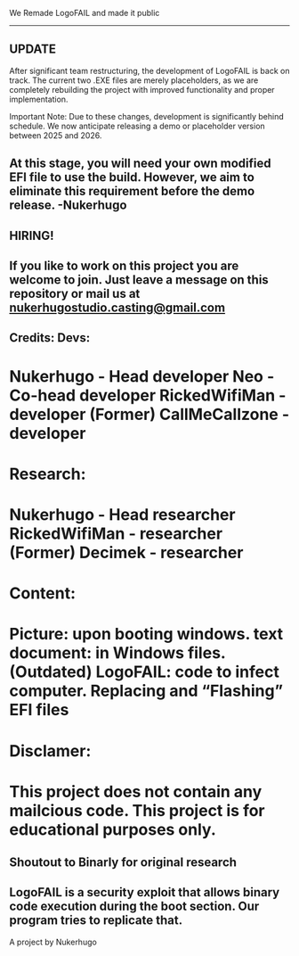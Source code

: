 We Remade LogoFAIL and made it public

-------------------------------------
UPDATE
-------------------------------------
After significant team restructuring, the development of LogoFAIL is back on track. The current two .EXE files are merely placeholders, as we are completely rebuilding the project with improved functionality and proper implementation.

Important Note: Due to these changes, development is significantly behind schedule. We now anticipate releasing a demo or placeholder version between 2025 and 2026.

At this stage, you will need your own modified EFI file to use the build. However, we aim to eliminate this requirement before the demo release. -Nukerhugo
-------------------------------------
HIRING!
-------------------------------------
If you like to work on this project you are welcome to join. Just leave a message on this repository or mail us at nukerhugostudio.casting@gmail.com
-------------------------------------
Credits:
Devs:
-------------------------------------
Nukerhugo - Head developer
Neo - Co-head developer
RickedWifiMan - developer (Former)
CallMeCallzone - developer
=====================================
Research:
=====================================
Nukerhugo - Head researcher
RickedWifiMan - researcher (Former)
Decimek - researcher
=====================================
Content:
=====================================
Picture: upon booting windows. 
text document: in Windows files. (Outdated)
LogoFAIL: code to infect computer.
Replacing and “Flashing” EFI files
=====================================
Disclamer:
=====================================
This project does not contain any mailcious code. This project is for educational purposes only.
=====================================
Shoutout to Binarly for original research
-----------------------------------------
LogoFAIL is a security exploit that allows binary code execution during the boot section. Our program tries to replicate that.
-----------------------------------------
A project by Nukerhugo
